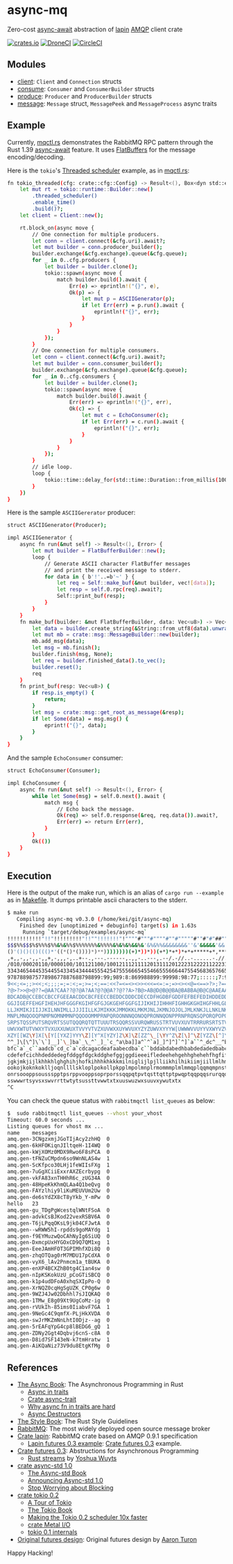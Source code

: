 # async-mq

Zero-cost [async-await] abstraction of [lapin] [AMQP] client crate

[async-await]: https://blog.rust-lang.org/2019/11/07/Async-await-stable.html
[lapin]: https://crates.io/crates/lapin
[amqp]: https://www.amqp.org

[![crates.io]](https://crates.io/crates/async-mq)
[![DroneCI]](https://cloud.drone.io/keithnoguchi/async-mq)
[![CircleCI]](https://circleci.com/gh/keithnoguchi/workflows/async-mq)

[crates.io]: https://img.shields.io/crates/v/async-mq.svg
[DroneCI]: https://cloud.drone.io/api/badges/keithnoguchi/async-mq/status.svg
[CircleCI]: https://circleci.com/gh/keithnoguchi/async-mq.svg?style=svg

## Modules

- [client]: `Client` and `Connection` structs
- [consume]: `Consumer` and `ConsumerBuilder` structs
- [produce]: `Producer` and `ProducerBuilder` structs
- [message]: `Message` struct, `MessagePeek` and `MessageProcess` async traits

[client]: src/client.rs
[consume]: src/consume.rs
[produce]: src/produce.rs
[message]: src/message.rs

## Example

Currently, [mqctl.rs] demonstrates the RabbitMQ RPC pattern
through the Rust 1.39 [async-await] feature.  It uses
[FlatBuffers] for the message encoding/decoding.

[mqctl.rs]: examples/mqctl.rs
[flatbuffers]: https://google.github.io/flatbuffers/

Here is the `tokio`'s [Threaded scheduler] example, as in [mqctl.rs]:

[threaded scheduler]: https://docs.rs/tokio/latest/tokio/runtime/index.html#threaded-scheduler

```sh
fn tokio_threaded(cfg: crate::cfg::Config) -> Result<(), Box<dyn std::error::Error>> {
    let mut rt = tokio::runtime::Builder::new()
        .threaded_scheduler()
        .enable_time()
        .build()?;
    let client = Client::new();

    rt.block_on(async move {
        // One connection for multiple producers.
        let conn = client.connect(&cfg.uri).await?;
        let mut builder = conn.producer_builder();
        builder.exchange(&cfg.exchange).queue(&cfg.queue);
        for _ in 0..cfg.producers {
            let builder = builder.clone();
            tokio::spawn(async move {
                match builder.build().await {
                    Err(e) => eprintln!("{}", e),
                    Ok(p) => {
                        let mut p = ASCIIGenerator(p);
                        if let Err(err) = p.run().await {
                            eprintln!("{}", err);
                        }
                    }
                }
            });
        }
        // One connection for multiple consumers.
        let conn = client.connect(&cfg.uri).await?;
        let mut builder = conn.consumer_builder();
        builder.exchange(&cfg.exchange).queue(&cfg.queue);
        for _ in 0..cfg.consumers {
            let builder = builder.clone();
            tokio::spawn(async move {
                match builder.build().await {
                    Err(err) => eprintln!("{}", err),
                    Ok(c) => {
                        let mut c = EchoConsumer(c);
                        if let Err(err) = c.run().await {
                            eprintln!("{}", err);
                        }
                    }
                }
            });
        }
        // idle loop.
        loop {
            tokio::time::delay_for(std::time::Duration::from_millis(1000)).await;
        }
    })
}
```

Here is the sample `ASCIIGererator` producer:

```sh
struct ASCIIGenerator(Producer);

impl ASCIIGenerator {
    async fn run(&mut self) -> Result<(), Error> {
        let mut builder = FlatBufferBuilder::new();
        loop {
            // Generate ASCII character FlatBuffer messages
            // and print the received message to stderr.
            for data in { b'!'..=b'~' } {
                let req = Self::make_buf(&mut builder, vec![data]);
                let resp = self.0.rpc(req).await?;
                Self::print_buf(resp);
            }
        }
    }
    fn make_buf(builder: &mut FlatBufferBuilder, data: Vec<u8>) -> Vec<u8> {
        let data = builder.create_string(&String::from_utf8(data).unwrap());
        let mut mb = crate::msg::MessageBuilder::new(builder);
        mb.add_msg(data);
        let msg = mb.finish();
        builder.finish(msg, None);
        let req = builder.finished_data().to_vec();
        builder.reset();
        req
    }
    fn print_buf(resp: Vec<u8>) {
        if resp.is_empty() {
            return;
        }
        let msg = crate::msg::get_root_as_message(&resp);
        if let Some(data) = msg.msg() {
            eprint!("{}", data);
        }
    }
}
```

And the sample `EchoConsumer` consumer:

```sh
struct EchoConsumer(Consumer);

impl EchoConsumer {
    async fn run(&mut self) -> Result<(), Error> {
        while let Some(msg) = self.0.next().await {
            match msg {
                // Echo back the message.
                Ok(req) => self.0.response(&req, req.data()).await?,
                Err(err) => return Err(err),
            }
        }
        Ok(())
    }
}
```

## Execution

Here is the output of the make run, which is an alias of `cargo run --example`
as in [Makefile].
It dumps printable ascii characters to the stderr.

[Makefile]: Makefile

```sh
$ make run
   Compiling async-mq v0.3.0 (/home/kei/git/async-mq)
    Finished dev [unoptimized + debuginfo] target(s) in 1.63s
     Running `target/debug/examples/async-mq`
!!!!!!!!!!!"!!"!!!!!!!!!"!!""!!!!!!!"!""""#"""#""""#""#"""""#""#"#"##""#"$##"$#######$######$$###$##$$$$$%$$%#$#$$$$$$%$$$
$$$%%$$$%$%%%$%%&%&%%$%%%%%%%&%%%%&%&%&%&&%&'&%&%%&&&&&&&&''&'&&&&&'&&'''(&&&'''('''''('&'''''(''(&'(''('()'()('(()((()(((
()'()()(()((()*'((*()*())))*)**))))))))(+)*))*))(+*)*+*)*+*+*****+*,****+)**+*+**+,)*+,*,+++,+,++++-,+++*++++,+*-,,++,-,,-
,+,,-,,-,,-,,+,-,,,-,..+--.,---.------,.,,-..---,.--/.-//..-......-.//.--./...-//...0.///0////././/00////100.//0/.00//0.01
/010/00020110/0000100/101121100/100121112111120131112012223122221122231223022323343131322332223423534244332442344313234333
3343465444535445543345434444555425475556665455466555666447554568365766556766755676766579787876767458875677666667768788789:
978788987577898677887688798899:99;989:8:869988899:99998:98:77;:::::;7:9;9<99;9;::9:;;;9;:<::;8:8:9=:;;<;8::<<::;<:;:=<9:<9
9<<;<=;;><<;<;;;;=;=:<;=;>=;<;==:<<?=<=<><>><<<=<=:=;=><><<@=<==>?>;?===>>;?<?===>===?>?>>A=>?<?=?=?@>>><@>>@@?B=?>>?@>>>@
?@>?>>@>@??=@AA?CAA??@?@A?AA?@?@@A??@??A>?B@>AB@D@B@@BA@BABBA@B@C@AAEAA@CAB@C?@A@A?BAACBCCAACBBADCBDABBBAEB@BAFBDCDBCDDBBC
BDCADB@CCEBCCBCCFGEEAACDDCBCFEECCBEDDCDDDCDECCDFHGDBFGDDFEFBEFEDIHDDEDDCEGEGDEEECEFCDHEEGFCFIHFFDEEDEEFEFFHJEEFFDFGFGIFHGD
GGJIGEFFEHGFIHEHJHFGGGFKGIHFGFGJGKGEHFGGFGIJIKHIJIHHHFIGHHGKGHIHGFHHLGLHGHJKJIJJILGIHJHIKGLJMJHIKHIIKILHIHIKIIMKJMHJKNJHKJ
LLJKMIKJIIJJKILNNIMLLJJJIILLKJMIKKKJMMOKKLMKMJNLJKMNJOJOLJMLKNKJLLNKLNKLONPNOKPKLMLKPNLMMMNMKLOKLMOMLLOOMPLMPLLNMONNNMQLMP
MNPLMNQOOQPNMPNOMNMMNPQQOOOMMPRNPQROONNNQONOQPRONNQONPPRNPRQNSQPORQPOPOSORSQQSQPORPQOOSOPORORRTQPSRSTPSQQURTPQPPRTRPPTQRPQ
SRPSTQSSPUTSRQVRTSSUTQQQRQTQTTUUUTRSQQRSSVURQWRUSSTRTVUVXUVTRRRURSRTSTVVRRVWUUSSTTUSVWTSSVWSUTVSWVTXUTVVUSWSWWUTUSYWUXUTWT
UWVXWTUTVWXYTVXUXXUWUXTVVYVTVZXUVWXXUYWVUXYZYZUWVXYYYW[UWWWVVUYYVXWYVZVZWZX[YV[XXWX\VYZWXWZ[YVWXXWZZWZZ[ZW[Y\YXY\X[XXZ\X]W
XZY[[WZ\Y]X[\[Y[[YXZ]YYY\Z][Y^X[YZY]Z\X]\Z[ZZ^\_[\YY^Z\Z[\]^\Z[YZZ\[^]Y\][^[]Z[Z_]`\_\[[Z]]_\][[Z\^_]^][\^\[[^\`_a^^[]^\\]
^^_]\[\^]\`\`]__]`\_]ba`_\_^`_]_`c_^a\ba]]a^`^`a]_]^]^]`^]`a``^_dc^__^bab`_^a`]ab^^aaa^___^bab_`ed__``cbab_`^cb_`b`e_ab_cb
bfc`a`_c``aadcb`cd_c`a`cdcagacdeafaabecdba`c``bddabdabedhbabdedadedbabcfbcbacgeeecbffbceiebdchdbeegeccfgfcffcccfbdgdfbfdjc
cdefefcichhdeddedegfddggfdgckddghefggjggdieeeifledeehehgehhghehehfhgfiffkfhjfjhiifimiggiikffgfffiigjfhkiiegjhglgjgjnhjgggj
jgkjmkjijlkhhkhlghghihjhofkihhhkhkkkmilniglijlpjlliikhilhikiimjiillmlhmommjmijjjjqknjnljmmjkjjimnjkmlinnnnpmkknnkrkjklomkn
ookojkoknkoklljoqnllllskloplpokollpkpplmpolmnplrmommmplmlmmqplqqmqmpnstomqpnqmmqnnpnnqmnmnqnmrnnonrrotonrnrurqqoronpoqonro
onrsoooppsoussspptpsrppvooppsoprporssqqpqtpvtqsttqttptpwqptqqpqqsrurqqqsruqwuuurqrvurrttuuvsurrrsvqqxrsvtxrrqrvswrsvssuvuv
sswwwrtsyvsxswvrrttwtytsussttvwwtxtxuuswuzwxsuuvxywutxtx
^C
```

You can check the queue status with `rabbitmqctl list_queues` as below:

```sh
$  sudo rabbitmqctl list_queues --vhost your_vhost
Timeout: 60.0 seconds ...
Listing queues for vhost mx ...
name    messages
amq.gen-3CNgzxmjJGoTIjAcy2zhHQ  0
amq.gen-6kHFOKiqnJIltqeH-1I4WQ  0
amq.gen-kWjXOMz0MDX9Rwo6F8sPCA  0
amq.gen-tFNZuCMpdn6so9WnNLAS4w  1
amq.gen-ScKfpco30LHj1feWIIsFXg  1
amq.gen-7uGgXCiiExxrAXZEcrbypg  0
amq.gen-vkFA83xnTHHhR6c_zUG34A  0
amq.gen-48HpeKkKhmQLAa4Q1beQvg  0
amq.gen-FAYzlhiy9liKuMEUVUm2Uw  0
amq.gen-de6sYdZX8cT8yYkb_Y-mPw  0
hello   23
amq.gen-gu_TDgPgWcestqlWNtFSoA  0
amq.gen-advkCsBJKod22vexRSBV6A  0
amq.gen-T6jLPqqOKsL9jk04CFJwtA  0
amq.gen--wRWW5hI-rpdds9goMAYdg  1
amq.gen-f9EYMuzwQoCAhNyIg6SiUQ  0
amq.gen-DxmcpUxHYGOxCD9Q7QM1xg  1
amq.gen-EeeJAmHFOT3GPIMhfXDi8Q  0
amq.gen-zhqOTQag0rM7MDU17pCdXA  0
amq.gen-vyX6_lAv2Pnmcm1a_tBUKA  0
amq.gen-enXP4BCXZhB0tg4C1an4sw  0
amq.gen-nIpKSKokUzU_pCoGTiSBCQ  0
amq.gen-k1p4udDFoA0xhqSXIpPo-Q  0
amq.gen-XrNQZ0cqHgSgUZK_CP0g6w  0
amq.gen-9WZJ4Jw02Dbhhl7sJIQKAQ  0
amq.gen-1TMw_E8g09Xt9UgCoMz-ig  0
amq.gen-rVUkIh-85ims0IiabvF7GA  1
amq.gen-9NeGc4C9qmfX-PLjHkXVDA  0
amq.gen-swJrMKZmNnLhtI0Djz--ag  0
amq.gen-5rEAFqYpG4cp8lBEDG6_gQ  1
amq.gen-ZDNy2Ggt4Dqbvj6cnS-c8A  0
amq.gen-D8id7SF143eN-k7tmHratw  1
amq.gen-AiKQaNiz73V9du8EtgKfMg  0
```

## References

- [The Async Book]: The Asynchronous Programming in Rust
  - [Async in traits]
  - [Crate async-trait]
  - [Why async fn in traits are hard]
  - [Async Destructors]
- [The Style Book]: The Rust Style Guidelines
- [RabbitMQ]: The most widely deployed open source message broker
- [Crate lapin]: RabbitMQ crate based on AMQP 0.9.1 specification
  - [Lapin futures 0.3 example]: [Crate futures 0.3] example.
- [Crate futures 0.3]: Abstructions for Asynchronous Programming
  - [Rust streams] by [Yoshua Wuyts]
- [crate async-std 1.0]
  - [The Async-std Book]
  - [Announcing Async-std 1.0]
  - [Stop Worrying about Blocking]
- [crate tokio 0.2]
  - [A Tour of Tokio]
  - [The Tokio Book]
  - [Making the Tokio 0.2 scheduler 10x faster]
  - [crate Metal I/O]
  - [tokio 0.1 internals]
- [Original futures design]: Original futures design by [Aaron Turon]

Happy Hacking!

[the async book]: https://rust-lang.github.io/async-book/
[async in traits]: https://rust-lang.github.io/async-book/07_workarounds/06_async_in_traits.html
[crate async-trait]: https://github.com/dtolnay/async-trait
[why async fn in traits are hard]: https://smallcultfollowing.com/babysteps/blog/2019/10/26/async-fn-in-traits-are-hard/
[async Destructors]: https://boats.gitlab.io/blog/post/poll-drop/
[the style book]: https://doc.rust-lang.org/1.0.0/style/README.html
[RabbitMQ]: https://www.rabbitmq.com
[crate lapin]: https://docs.rs/lapin/0.28.2/lapin/
[lapin futures 0.3 example]: https://github.com/sozu-proxy/lapin/blob/master/examples/pubsub_futures.rs
[crate futures 0.3]: https://docs.rs/futures/0.3.1/
[rust streams]: https://blog.yoshuawuyts.com/rust-streams/
[Yoshua Wuyts]: https://blog.yoshuawuyts.com/
[crate async-std 1.0]: https://crates.io/crates/async-std
[the async-std book]: https://book.async.rs/
[announcing async-std 1.0]: https://async.rs/blog/announcing-async-std-1-0/
[stop worrying about blocking]: https://async.rs/blog/stop-worrying-about-blocking-the-new-async-std-runtime/
[crate tokio 0.2]: https://tokio.rs/blog/2019-11-tokio-0-2/
[a tour of tokio]: https://docs.rs/tokio/latest/tokio/#a-tour-of-tokio
[the tokio book]: https://github.com/tokio-rs/book/blob/master/SUMMARY.md
[making the tokio 0.2 scheduler 10x faster]: https://tokio.rs/blog/2019-10-scheduler/
[Crate Metal I/O]: https://github.com/tokio-rs/mio
[tokio 0.1 internals]: https://cafbit.com/post/tokio_internals/
[original futures design]: https://aturon.github.io/blog/2016/09/07/futures-design/
[Aaron Turon]: https://aturon.github.io/blog/
